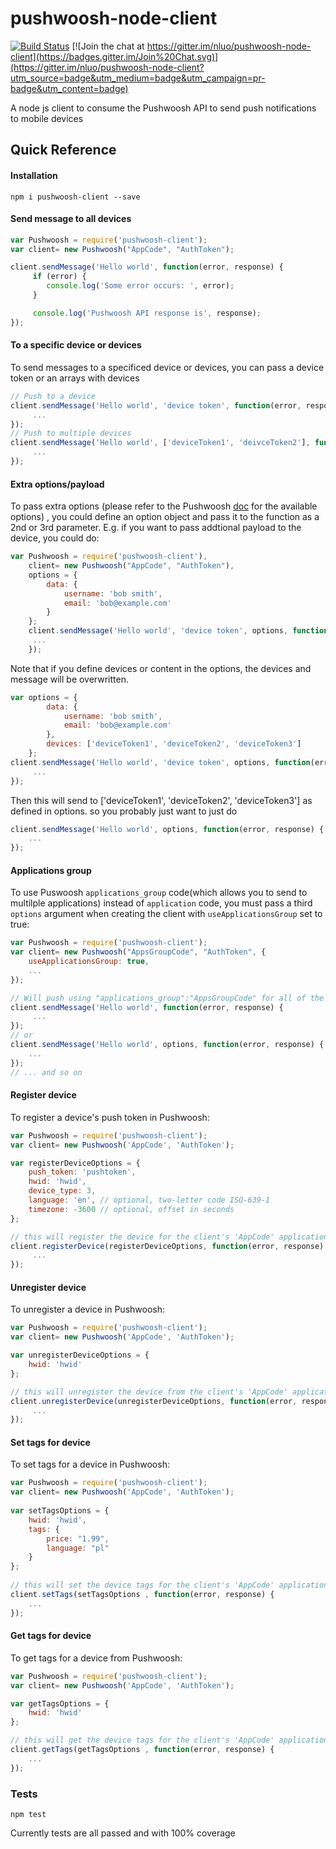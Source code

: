 # pushwoosh-node-client

[![Build Status](https://travis-ci.org/nluo/pushwoosh-node-client.svg?branch=master)](https://travis-ci.org/nluo/pushwoosh-node-client) [![Join the chat at https://gitter.im/nluo/pushwoosh-node-client](https://badges.gitter.im/Join%20Chat.svg)](https://gitter.im/nluo/pushwoosh-node-client?utm_source=badge&utm_medium=badge&utm_campaign=pr-badge&utm_content=badge)

A node js client to consume the Pushwoosh API to send push notifications to mobile devices

## Quick Reference

#### Installation

    npm i pushwoosh-client --save


#### Send message to all devices

```javascript
var Pushwoosh = require('pushwoosh-client');
var client= new Pushwoosh("AppCode", "AuthToken");

client.sendMessage('Hello world', function(error, response) {
     if (error) {
        console.log('Some error occurs: ', error);
     }

     console.log('Pushwoosh API response is', response);
});
```

#### To a specific device or devices
To send messages to a specificed device or devices, you can pass a device token or an arrays with devices

```javascript
// Push to a device
client.sendMessage('Hello world', 'device token', function(error, response) {
     ...
});
// Push to multiple devices
client.sendMessage('Hello world', ['deviceToken1', 'deivceToken2'], function(error, response) {
     ...
});
```

#### Extra options/payload
To pass extra options (please refer to the Pushwoosh [doc](http://docs.pushwoosh.com/docs/createmessage) for the available options) , you could define an option object and pass it to the function as a 2nd or 3rd parameter. E.g. if you want to pass addtional payload to the device, you could do:

```javascript
var Pushwoosh = require('pushwoosh-client'),
    client= new Pushwoosh("AppCode", "AuthToken"),
    options = {
        data: {
            username: 'bob smith',
            email: 'bob@example.com'
        }
    };
    client.sendMessage('Hello world', 'device token', options, function(error, response) {
     ...
    });
```
Note that if you define devices or content in the options, the devices and message will be overwritten.
```javascript
var options = {
        data: {
            username: 'bob smith',
            email: 'bob@example.com'
        },
        devices: ['deviceToken1', 'deviceToken2', 'deviceToken3']
    };
client.sendMessage('Hello world', 'device token', options, function(error, response) {
     ...
});
```
Then this will send to ['deviceToken1', 'deviceToken2', 'deviceToken3'] as defined in options.  so you probably just want to just do
```javascript
client.sendMessage('Hello world', options, function(error, response) {
    ...
});
```

#### Applications group
To use Puswoosh `applications_group` code(which allows you to send to multilple applications) instead of `application` code, you must pass a third `options` argument when creating the client with `useApplicationsGroup` set to true:
```javascript
var Pushwoosh = require('pushwoosh-client');
var client= new Pushwoosh("AppsGroupCode", "AuthToken", {
    useApplicationsGroup: true,
    ...
});

// Will push using "applications_group":"AppsGroupCode" for all of the explained invocation patterns
client.sendMessage('Hello world', function(error, response) {
     ...
});
// or
client.sendMessage('Hello world', options, function(error, response) {
    ...
});
// ... and so on
```

#### Register device
To register a device's push token in Pushwoosh:
```javascript
var Pushwoosh = require('pushwoosh-client');
var client= new Pushwoosh('AppCode', 'AuthToken');

var registerDeviceOptions = {
    push_token: 'pushtoken',
    hwid: 'hwid',
    device_type: 3,
    language: 'en', // optional, two-letter code ISO-639-1
    timezone: -3600 // optional, offset in seconds
};

// this will register the device for the client's 'AppCode' application
client.registerDevice(registerDeviceOptions, function(error, response) {
     ...
});
```

#### Unregister device
To unregister a device in Pushwoosh:
```javascript
var Pushwoosh = require('pushwoosh-client');
var client= new Pushwoosh('AppCode', 'AuthToken');

var unregisterDeviceOptions = {
    hwid: 'hwid'
};

// this will unregister the device from the client's 'AppCode' application
client.unregisterDevice(unregisterDeviceOptions, function(error, response) {
     ...
});
```

#### Set tags for device
To set tags for a device in Pushwoosh:
```javascript
var Pushwoosh = require('pushwoosh-client');
var client= new Pushwoosh('AppCode', 'AuthToken');
 
var setTagsOptions = {
    hwid: 'hwid',
    tags: {
        price: "1.99",
        language: "pl"
    }
};
 
// this will set the device tags for the client's 'AppCode' application
client.setTags(setTagsOptions , function(error, response) {
    ...
});
```
 
#### Get tags for device
To get tags for a device from Pushwoosh:
```javascript
var Pushwoosh = require('pushwoosh-client');
var client= new Pushwoosh('AppCode', 'AuthToken');

var getTagsOptions = {
    hwid: 'hwid'
};

// this will get the device tags for the client's 'AppCode' application
client.getTags(getTagsOptions , function(error, response) {
    ...
});
```

### Tests

    npm test

Currently tests are all passed and with 100% coverage
